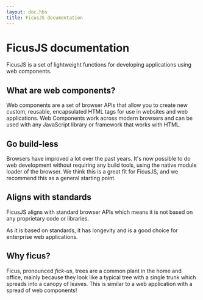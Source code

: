 ```yaml
---
layout: doc.hbs
title: FicusJS documentation
---
```

# FicusJS documentation

FicusJS is a set of lightweight functions for developing applications using web components.

## What are web components?

Web components are a set of browser APIs that allow you to create new custom, reusable, encapsulated HTML tags for use in websites and web applications.
Web Components work across modern browsers and can be used with any JavaScript library or framework that works with HTML.

## Go build-less

Browsers have improved a lot over the past years. It's now possible to do web development without requiring any build tools, using the native module loader of the browser. We think this is a great fit for FicusJS, and we recommend this as a general starting point.

## Aligns with standards

FicusJS aligns with standard browser APIs which means it is not based on any proprietary code or libraries.

As it is based on standards, it has longevity and is a good choice for enterprise web applications.

## Why ficus?

Ficus, pronounced _fick-us_, trees are a common plant in the home and office, mainly because they look like a typical tree with a single trunk which spreads into a canopy of leaves.
This is similar to a web application with a spread of web components!
